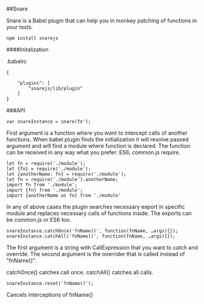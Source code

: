 ##Snare

Snare is a Babel plugin that can help you in monkey patching of functions in your tests.


```
npm install snarejs
```


####Initalization

.babelrc 
```
{

	"plugins": [
		"snarejs/lib/plugin"
	]
}
```

###API

```
var snareInstance = snare(fn');
```

First argument is a function where you want to intercept calls of another functions. 
When babel plugin finds the initialization it will resolve passed argument and will find a module where function is declared.
The function can be received in any way what you prefer: ES6, common.js require.

```
let fn = require('./module');
let {fn} = require('./module');
let {anotherName: fn} = require('./module');
let fn = require('./module').anotherName;
import fn from './module';
import {fn} from './module';
import {anotherName as fn} from './module'
```

In any of above cases the plugin searches necessary export in specific module and replaces necessary calls of functions inside.
The exports can be common.js or ES6 too.

```
snareInstance.catchOnce('fnName()', function(fnName, …args){});
snareInstance.catchAll('fnName()', function(fnName, …args){});
```

The first argument is a string with CallExpression that you want to catch and override.
The second argument is the overrider that is called instead of "fnName()".

catchOnce() catches call once. catchAll() catches all calls.

```
snareInstance.reset('fnName()');
```

Cancels interceptions of fnName()